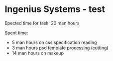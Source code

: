 # Ingenius Systems - test
Epected time for task: 20 man hours

Spent time:
* 5 man hours on css specification reading
* 3 man hours psd template processing (cutting)
* 14 man hours on makeup
